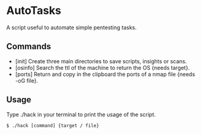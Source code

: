 # AutoTasks
A script useful to automate simple pentesting tasks.

## Commands
- [init] Create three main directories to save scripts, insights or scans.
- [osinfo] Search the ttl of the machine to return the OS {needs target}.
- [ports] Return and copy in the clipboard the ports of a nmap file {needs -oG file}.

## Usage
Type ./hack in your terminal to print the usage of the script.
```
$ ./hack [command] {target / file}
```
